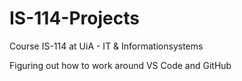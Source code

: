 # IS-114-Projects

Course IS-114 at UiA - IT &amp; Informationsystems

Figuring out how to work around VS Code and GitHub
